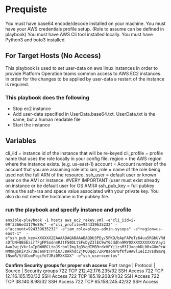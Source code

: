 # Prequiste
You must have base64 encode/decode installed on your machine.
You must have your AWS credentials profile setup. (Role to assume can be defined in playbook)
You must have AWS Cli tool installed locally.
You must have Python3 and boto3 installed.

## For Target Hosts (No Access)

This playbook is used to set user-data on aws linux instances in order to provide Platform Operation teams common access to AWS EC2 instances.  In order for the changes to be applied by user-data a restart of the instance is required.  

### This playbook does the following
- Stop ec2 instance
- Add user-data specified in UserData.base64.txt. UserData.txt is the same, but a human readable file
- Start the instance

## Variables

cli_iid = instance id of the instance that will be re-keyed
cli_profile = profile name that uses the role locally in your config file.
region = the AWS region where the instance exists. (e.g. us-east-1)
account = Account number of the account that you are assuming role into
iam_role = name of the role being used not the full ARN of the resource.
ssh_user = default user or known user on the AMI or instance. #VERY IMPORTANT (user must exist already on instance or be default user for OS AMI)#
ssh_pub_key = full pubkey minus the ssh-rsa and space value associated with your private key. You also do not need the hostname in the pubkey file.

### run the playbook and specify instance and profile
`ansible-playbook -i hosts aws_ec2_rekey.yml -e"cli_iid=i-09f3366e33179e89c" -e"cli_profile=924339635232" -e"account=924339635232" -e"iam_role=plops-admin-sysops" -e"region=us-east-1"  -e"ssh_pub_key=XXXXXX2EAAAADAQABAAABAQDU3PEy/5PKO/bApFAPeTz64uu5RGbUVRdsDfbN+8BSEzirfFgFPSodnmRJtF50DLtSFuDyZ3lEC9wY0Jddhn9MY0XXXXXXXXXXrAay1Awu2wjjVkrJaIpBWHBCLtoJSrbnlImyIg3VqdIMB9rdxVPYj1zsM3IJxoohDL06xGUmPcWNMOmgbKiP3k73WJenPzTPniU/J8Akhdc2jMQDqqC7ZRP8aomr8fKfSHA8l1eiz3Vsd9mVqlNsmR/V/UComFtgiYe7JRi0MXXXXX" -e"ssh_user=centos"`

**Confirm Security groups for proper ssh access**
Port range | 	Protocol |   Source   | 	Security groups
  722 	      TCP	     212.42.176.235/32	  SSH Access
  722	        TCP	     12.116.165.150/32	  SSH Access
  722	        TCP	     185.19.208.91/32	    SSH Access
  722	        TCP	     38.140.8.98/32	      SSH Access
  722	        TCP	     65.158.245.42/32	    SSH Access
